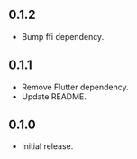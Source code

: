 ## 0.1.2

* Bump ffi dependency.

## 0.1.1

* Remove Flutter dependency.
* Update README.

## 0.1.0

* Initial release.
